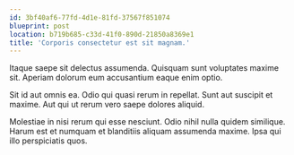 ```yaml
---
id: 3bf40af6-77fd-4d1e-81fd-37567f851074
blueprint: post
location: b719b685-c33d-41f0-890d-21850a8369e1
title: 'Corporis consectetur est sit magnam.'
---
```

Itaque saepe sit delectus assumenda. Quisquam sunt voluptates maxime sit. Aperiam dolorum eum accusantium eaque enim optio.

Sit id aut omnis ea. Odio qui quasi rerum in repellat. Sunt aut suscipit et maxime. Aut qui ut rerum vero saepe dolores aliquid.

Molestiae in nisi rerum qui esse nesciunt. Odio nihil nulla quidem similique. Harum est et numquam et blanditiis aliquam assumenda maxime. Ipsa qui illo perspiciatis quos.